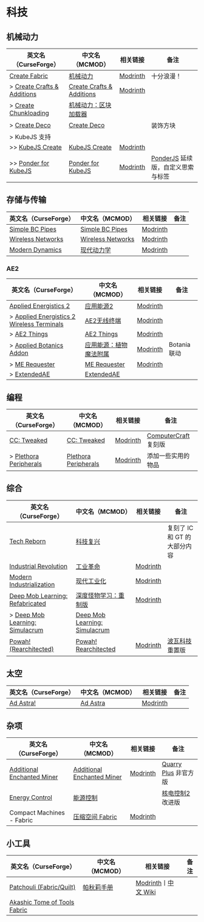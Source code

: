 # 科技

## 机械动力

| 英文名（CurseForge）                                                                       | 中文名（MCMOD）                                                   | 相关链接                                            | 备注                                                                      |
| ------------------------------------------------------------------------------------------ | ----------------------------------------------------------------- | --------------------------------------------------- | ------------------------------------------------------------------------- |
| [Create Fabric](https://www.curseforge.com/minecraft/mc-mods/create-fabric)                | [机械动力](https://www.mcmod.cn/class/2021.html)                  | [Modrinth](https://modrinth.com/mod/create-fabric)  | 十分浪漫！                                                                |
| > [Create Crafts & Additions](https://www.curseforge.com/minecraft/mc-mods/createaddition) | [Create Crafts & Additions](https://www.mcmod.cn/class/3437.html) | [Modrinth](https://modrinth.com/mod/createaddition) |                                                                           |
| > [Create Chunkloading](https://www.curseforge.com/minecraft/mc-mods/create-chunkloading)  | [机械动力：区块加载器](https://www.mcmod.cn/class/4637.html)      |                                                     |                                                                           |
| > [Create Deco](https://www.curseforge.com/minecraft/mc-mods/create-deco)                  | [Create Deco](https://www.mcmod.cn/class/5189.html)               |                                                     | 装饰方块                                                                  |
| > KubeJS 支持                                                                              |                                                                   |                                                     |                                                                           |
| >> [KubeJS Create](https://www.curseforge.com/minecraft/mc-mods/kubejs-create)             | [KubeJS Create](https://www.mcmod.cn/class/5157.html)             | [Modrinth](https://modrinth.com/mod/kubejs-create)  |                                                                           |
| >> [Ponder for KubeJS](https://www.curseforge.com/minecraft/mc-mods/ponder-for-kubejs)     | [Ponder for KubeJS](https://www.mcmod.cn/class/7205.html)         | [Modrinth](https://modrinth.com/mod/ponder)         | [PonderJS](https://www.mcmod.cn/class/4979.html) 延续版，自定义思索与标签 |

## 存储与传输

| 英文名（CurseForge）                                                                | 中文名（MCMOD）                                           | 相关链接                                               | 备注 |
| ----------------------------------------------------------------------------------- | --------------------------------------------------------- | ------------------------------------------------------ | ---- |
| [Simple BC Pipes](https://www.curseforge.com/minecraft/mc-mods/SimplePipes)         | [Simple BC Pipes](https://www.mcmod.cn/class/2001.html)   | [Modrinth](https://modrinth.com/mod/simple-pipes)      |      |
| [Wireless Networks](https://www.curseforge.com/minecraft/mc-mods/wireless-networks) | [Wireless Networks](https://www.mcmod.cn/class/5418.html) | [Modrinth](https://modrinth.com/mod/wireless-networks) |      |
| [Modern Dynamics](https://www.curseforge.com/minecraft/mc-mods/modern-dynamics)     | [现代动力学](https://www.mcmod.cn/class/6614.html)        | [Modrinth](https://modrinth.com/mod/modern-dynamics)   |      |

### AE2

| 英文名（CurseForge）                                                                                                                | 中文名（MCMOD）                                                | 相关链接                                                                      | 备注         |
| ----------------------------------------------------------------------------------------------------------------------------------- | -------------------------------------------------------------- | ----------------------------------------------------------------------------- | ------------ |
| [Applied Energistics 2](https://www.curseforge.com/minecraft/mc-mods/applied-energistics-2)                                         | [应用能源2](https://www.mcmod.cn/class/260.html)               | [Modrinth](https://modrinth.com/mod/ae2)                                      |              |
| > [Applied Energistics 2 Wireless Terminals](https://www.curseforge.com/minecraft/mc-mods/applied-energistics-2-wireless-terminals) | [AE2无线终端](https://www.mcmod.cn/class/3712.html)            | [Modrinth](https://modrinth.com/mod/applied-energistics-2-wireless-terminals) |              |
| > [AE2 Things](https://www.curseforge.com/minecraft/mc-mods/ae2things)                                                              | [AE2 Things](https://www.mcmod.cn/class/6421.html)             | [Modrinth](https://modrinth.com/mod/ae2things)                                |              |
| > [Applied Botanics Addon](https://www.curseforge.com/minecraft/mc-mods/applied-botanics-addon)                                     | [应用能源：植物魔法附属](https://www.mcmod.cn/class/6815.html) | [Modrinth](https://modrinth.com/mod/applied-botanics)                         | Botania 联动 |
| > [ME Requester](https://www.curseforge.com/minecraft/mc-mods/merequester)                                                          | [ME Requester](https://www.mcmod.cn/class/10066.html)          | [Modrinth](https://modrinth.com/mod/merequester)                              |              |
| > [ExtendedAE](https://www.curseforge.com/minecraft/mc-mods/ex-pattern-provider)                                                 | [ExtendedAE](https://www.mcmod.cn/class/11534.html)            |                                                                               |              |

## 编程

| 英文名（CurseForge）                                                                        | 中文名（MCMOD）                                              | 相关链接                                                  | 备注                                                                            |
| ------------------------------------------------------------------------------------------- | ------------------------------------------------------------ | --------------------------------------------------------- | ------------------------------------------------------------------------------- |
| [CC: Tweaked](https://www.curseforge.com/minecraft/mc-mods/cc-tweaked)                      | [CC: Tweaked](https://www.mcmod.cn/class/1681.html)          | [Modrinth](https://modrinth.com/mod/cc-tweaked)           | [ComputerCraft](https://minecraft.curseforge.com/projects/computercraft) 复刻版 |
| > [Plethora Peripherals](https://www.curseforge.com/minecraft/mc-mods/plethora-peripherals) | [Plethora Peripherals](https://www.mcmod.cn/class/1407.html) | [Modrinth](https://modrinth.com/mod/plethora-peripherals) | 添加一些实用的物品                                                              |

## 综合

| 英文名（CurseForge）                                                                                           | 中文名（MCMOD）                                                       | 相关链接                                                            | 备注                                                    |
| -------------------------------------------------------------------------------------------------------------- | --------------------------------------------------------------------- | ------------------------------------------------------------------- | ------------------------------------------------------- |
| [Tech Reborn](https://www.curseforge.com/minecraft/mc-mods/techreborn)                                         | [科技复兴](https://www.mcmod.cn/class/558.html)                       |                                                                     | 复刻了 IC 和 GT 的大部分内容                            |
| [Industrial Revolution](https://www.curseforge.com/minecraft/mc-mods/industrial-revolution)                    | [工业革命](https://www.mcmod.cn/class/2752.html)                      | [Modrinth](https://modrinth.com/mod/industrial-revolution)          |                                                         |
| [Modern Industrialization](https://www.curseforge.com/minecraft/mc-mods/modern-industrialization)              | [现代工业化](https://www.mcmod.cn/class/3472.html)                    | [Modrinth](https://modrinth.com/mod/modern-industrialization)       |                                                         |
| [Deep Mob Learning: Refabricated](https://www.curseforge.com/minecraft/mc-mods/deep-mob-learning-refabricated) | [深度怪物学习：重制版](https://www.mcmod.cn/class/3003.html)          | [Modrinth](https://modrinth.com/mod/deep-mob-learning-refabricated) |                                                         |
| > [Deep Mob Learning: Simulacrum](https://www.curseforge.com/minecraft/mc-mods/deep-mob-learning-simulacrum)   | [Deep Mob Learning: Simulacrum](https://www.mcmod.cn/class/5740.html) |                                                                     |                                                         |
| [Powah! (Rearchitected)](https://www.curseforge.com/minecraft/mc-mods/powah-rearchitected)                     | [Powah! Rearchitected](https://www.mcmod.cn/class/6605.html)          | [Modrinth](https://modrinth.com/mod/powah)                          | [波瓦科技](https://www.mcmod.cn/class/2365.html) 重置版 |

## 太空

| 英文名（CurseForge）                                               | 中文名（MCMOD）                                  | 相关链接                                      | 备注 |
| ------------------------------------------------------------------ | ------------------------------------------------ | --------------------------------------------- | ---- |
| [Ad Astra!](https://www.curseforge.com/minecraft/mc-mods/ad-astra) | [Ad Astra](https://www.mcmod.cn/class/7395.html) | [Modrinth](https://modrinth.com/mod/ad-astra) |      |

## 杂项

| 英文名（CurseForge）                                                                                  | 中文名（MCMOD）                                                    | 相关链接                                                        | 备注                                                        |
| ----------------------------------------------------------------------------------------------------- | ------------------------------------------------------------------ | --------------------------------------------------------------- | ----------------------------------------------------------- |
| [Additional Enchanted Miner](https://www.curseforge.com/minecraft/mc-mods/additional-enchanted-miner) | [Additional Enchanted Miner](https://www.mcmod.cn/class/1585.html) | [Modrinth](https://modrinth.com/mod/additional-enchanted-miner) | [Quarry Plus](https://www.mcmod.cn/class/289.html) 非官方版 |
| [Energy Control](https://www.curseforge.com/minecraft/mc-mods/energy-control)                         | [能源控制](https://www.mcmod.cn/class/2591.html)                   |                                                                 | [核电控制2](https://www.mcmod.cn/class/24.html) 改进版      |
| Compact Machines - Fabric                                                                             | [压缩空间 Fabric](https://www.mcmod.cn/class/7058.html)            | [Modrinth](https://modrinth.com/mod/cpm-fabric)                 |                                                             |

## 小工具

| 英文名（CurseForge）                                                                                      | 中文名（MCMOD）                                    | 相关链接                                                                                                              | 备注 |
| --------------------------------------------------------------------------------------------------------- | -------------------------------------------------- | --------------------------------------------------------------------------------------------------------------------- | ---- |
| [Patchouli (Fabric/Quilt)](https://www.curseforge.com/minecraft/mc-mods/patchouli-fabric)                 | [帕秋莉手册](https://www.mcmod.cn/class/1388.html) | [Modrinth](https://modrinth.com/mod/patchouli)丨[中文 Wiki](https://github.com/SQwatermark/Patchouli-wiki-zh_cn/wiki) |      |
| [Akashic Tome of Tools Fabric](https://www.curseforge.com/minecraft/mc-mods/akashic-tome-of-tools-fabric) |                                                    |                                                                                                                       |      |
